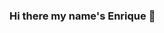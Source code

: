 ### Hi there my name's Enrique 👋

<!--
**enrique986/enrique986** is a ✨ _special_ ✨ repository because its `README.md` (this file) appears on your GitHub profile.

Here are some ideas to get you started:

- 🔭 I’m currently working as ...Freelance en proyectos propios...
- 🌱 I’m currently learning ...de todo un poco,siempre se aprenden cosas nuevas...
- 👯 I’m looking to collaborate on ...en alguna empresa que me ayude a desarrollar mis conocimientos y seguir en un proceso de aprendizaje...
- 💬 Ask me about ...mis habilidades tecnicas...
- 📫 How to reach me: ...gmail:Eviliguer@gmail.com  - whatsApp 11-6448-5747
- ⚡ Fun fact: ...
-->
